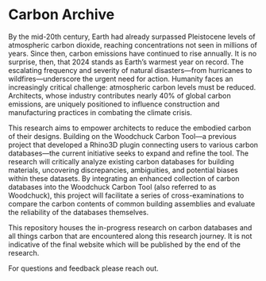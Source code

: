 # Carbon Archive

By the mid-20th century, Earth had already surpassed Pleistocene levels of atmospheric carbon dioxide, reaching concentrations not seen in millions of years. Since then, carbon emissions have continued to rise annually. It is no surprise, then, that 2024 stands as Earth’s warmest year on record. The escalating frequency and severity of natural disasters—from hurricanes to wildfires—underscore the urgent need for action. Humanity faces an increasingly critical challenge: atmospheric carbon levels must be reduced. Architects, whose industry contributes nearly 40% of global carbon emissions, are uniquely positioned to influence construction and manufacturing practices in combating the climate crisis.

This research aims to empower architects to reduce the embodied carbon of their designs. Building on the Woodchuck Carbon Tool—a previous project that developed a Rhino3D plugin connecting users to various carbon databases—the current initiative seeks to expand and refine the tool. The research will critically analyze existing carbon databases for building materials, uncovering discrepancies, ambiguities, and potential biases within these datasets. By integrating an enhanced collection of carbon databases into the Woodchuck Carbon Tool (also referred to as Woodchuck), this project will facilitate a series of cross-examinations to compare the carbon contents of common building assemblies and evaluate the reliability of the databases themselves.

This repository houses the in-progress research on carbon databases and all things carbon that are encountered along this research journey. It is not indicative of the final website which will be published by the end of the research.

For questions and feedback please reach out.
